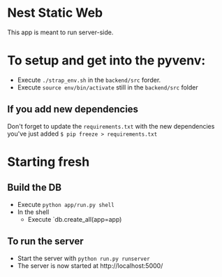 # Nest Static Web

This app is meant to run server-side.


# To setup and get into the pyvenv:

* Execute `./strap_env.sh` in the `backend/src` forder.
* Execute `source env/bin/activate` still in the `backend/src` folder



## If you add new dependencies
Don't forget to update the `requirements.txt` with the new dependencies you've just added
            `$ pip freeze > requirements.txt`
            

# Starting fresh
## Build the DB
* Execute `python app/run.py shell`
* In the shell
    * Execute `db.create_all(app=app)

## To run the server
* Start the server with 
            `python run.py runserver`
* The server is now started at http://localhost:5000/